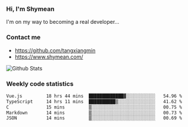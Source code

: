 ### Hi, I'm Shymean

I'm on my way to becoming a real developer...

### Contact me

- <https://github.com/tangxiangmin>
- <https://www.shymean.com/>

![Github Stats](https://github-readme-stats.vercel.app/api?username=tangxiangmin&show_icons=true&theme=dark)


###  Weekly code statistics

<!--START_SECTION:waka-->

```txt
Vue.js         18 hrs 44 mins  █████████████▓░░░░░░░░░░░   54.96 %
TypeScript     14 hrs 11 mins  ██████████▒░░░░░░░░░░░░░░   41.62 %
C              15 mins         ▒░░░░░░░░░░░░░░░░░░░░░░░░   00.75 %
Markdown       14 mins         ▒░░░░░░░░░░░░░░░░░░░░░░░░   00.73 %
JSON           14 mins         ▒░░░░░░░░░░░░░░░░░░░░░░░░   00.69 %
```

<!--END_SECTION:waka-->